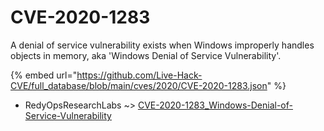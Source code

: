 # CVE-2020-1283

A denial of service vulnerability exists when Windows improperly handles objects in memory, aka 'Windows Denial of Service Vulnerability'.

{% embed url="https://github.com/Live-Hack-CVE/full_database/blob/main/cves/2020/CVE-2020-1283.json" %}


* RedyOpsResearchLabs ~> [CVE-2020-1283_Windows-Denial-of-Service-Vulnerability](https://zeste.alice-snow.ru/2020/database/cve-2020-1283/cve-2020-1283_windows-denial-of-service-vulnerability-redyopsresearchlabs)